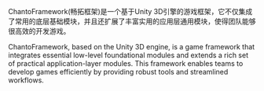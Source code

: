 ChantoFramework(畅拓框架)是一个基于Unity 3D引擎的游戏框架，它不仅集成了常用的底层基础模块，并且还扩展了丰富实用的应用层通用模块，使得团队能够很高效的开发游戏。

ChantoFramework, based on the Unity 3D engine, is a game framework that integrates essential low-level foundational modules and extends a rich set of practical application-layer modules. This framework enables teams to develop games efficiently by providing robust tools and streamlined workflows.